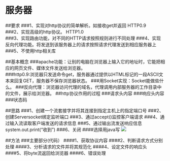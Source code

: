 服务器
==============================================  
##要求
###1、实现对http协议的简单解析。如接收get并返回 HTTP0.9  
###2、实现高级的http协议。 HTTP1.0  
###3、实现路由功能，对不同的HTTP请求按照规则进行不同处理
###4、实现反向代理功能。将发送到该服务器上的请求按照请求代理发送到相应服务器上  
###5、不使用http相关库


##基本概念
###apache功能：让别的电脑在浏览器上输入它的地址时，它能把相应的网页文件、媒体文件发送给浏览器。  
###http0.9:浏览器只发送命令get，服务器通过提供以HTML标记的一段ASCII文本来回复GET，服务器不保存浏览器状态。
###用Socket实现：Socket能做些什么。
###反向代理：浏览器访问代理的域名，代理调用内部服务器的工作目录中的文件，展示给浏览器。
##http协议作用的过程
###请求头内容
###响应头内容
###状态码

##思路
###1、创建一个流套接字并将其连接到指定主机上的指定端口号
###2、创建Serversocket绑定监听端口
###3、通过accept()监控客户端请求
###4、通过输入流读取客户端发送的请求信息
###5、通过输出流发送响应信息system.out.print(“收到”)
###6、关闭
####选择用java写
![](https://i.imgur.com/EyPZpKW.png)

##方法
###主要部分(代码）
####1、获取协议内容
####2、判断请求方式分别处理
####3、分析请求的文件并将其规范化
####4、设定文件的响应头
####5、将byte流返回给浏览器
####6、错误处理



